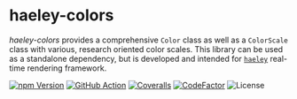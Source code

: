 # haeley-**colors**

*haeley-colors* provides a comprehensive `Color` class as well as a `ColorScale` class with various, research oriented color scales.
This library can be used as a standalone dependency, but is developed and intended for [`haeley`](https://github.com/halb3/haeley) real-time rendering framework.

[![npm Version](https://img.shields.io/npm/v/haeley-colors.svg)](https://www.npmjs.com/package/haeley-colors)
[![GitHub Action](https://img.shields.io/github/workflow/status/halb3/haeley-colors/test.svg)](https://github.com/halb3/haeley-colors/actions)
[![Coveralls](https://img.shields.io/coveralls/github/halb3/haeley-colors.svg?logo=coveralls)](https://coveralls.io/github/halb3/haeley-colors/)
[![CodeFactor](https://img.shields.io/codefactor/grade/github/halb3/haeley-colors/main.svg?logo=codefactor)](https://www.codefactor.io/repository/github/halb3/haeley-colors/)
![License](https://img.shields.io/github/license/halb3/haeley-colors.svg?logo=coveralls)
